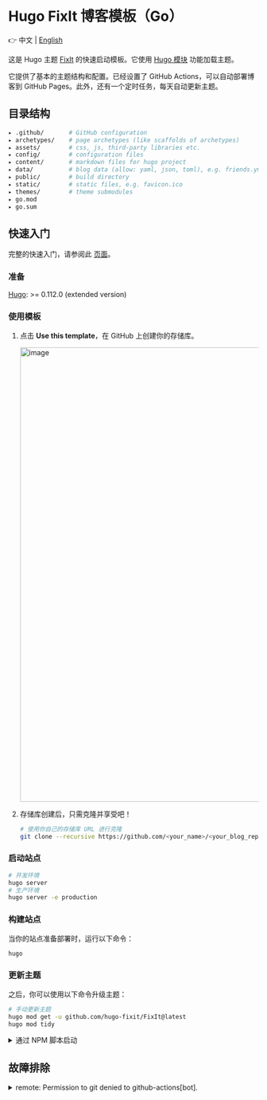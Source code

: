 # Hugo FixIt 博客模板（Go）

👉 中文 | [English](README.en.md)

这是 Hugo 主题 [FixIt](https://github.com/hugo-fixit/FixIt) 的快速启动模板。它使用 [Hugo 模块](https://gohugo.io/hugo-modules/) 功能加载主题。

它提供了基本的主题结构和配置。已经设置了 GitHub Actions，可以自动部署博客到 GitHub Pages。此外，还有一个定时任务，每天自动更新主题。

## 目录结构

```bash
▸ .github/       # GitHub configuration
▸ archetypes/    # page archetypes (like scaffolds of archetypes)
▸ assets/        # css, js, third-party libraries etc.
▸ config/        # configuration files
▸ content/       # markdown files for hugo project
▸ data/          # blog data (allow: yaml, json, toml), e.g. friends.yml
▸ public/        # build directory
▸ static/        # static files, e.g. favicon.ico
▸ themes/        # theme submodules
▸ go.mod
▸ go.sum
```

## 快速入门

完整的快速入门，请参阅此 [页面](https://fixit.lruihao.cn/documentation/getting-started/)。

### 准备

[Hugo](https://gohugo.io/installation/): >= 0.112.0 (extended version)

### 使用模板

1. 点击 **Use this template**，在 GitHub 上创建你的存储库。

    <img width="913" alt="image" src="https://github.com/hugo-fixit/hugo-fixit-blog-git/assets/33419593/d5fbd940-3ffd-4750-b1e6-4e87b50b0696">

2. 存储库创建后，只需克隆并享受吧！

    ```bash
    # 使用你自己的存储库 URL 进行克隆
    git clone --recursive https://github.com/<your_name>/<your_blog_repo>.git
    ```

### 启动站点

```bash
# 开发环境
hugo server
# 生产环境
hugo server -e production
```

### 构建站点

当你的站点准备部署时，运行以下命令：

```bash
hugo
```

### 更新主题

之后，你可以使用以下命令升级主题：

```bash
# 手动更新主题
hugo mod get -u github.com/hugo-fixit/FixIt@latest
hugo mod tidy
```

<details>
  <summary>通过 NPM 脚本启动</summary>

  ```bash
  # 构建博客
  npm run build
  # 运行带有监视的本地调试服务器
  npm run server
  # 在生产环境中运行本地调试服务器
  npm run server:production
  # 更新主题子模块
  npm run update:theme
  ```

</details>

## 故障排除

<details>
  <summary>remote: Permission to git denied to github-actions[bot].</summary>
  转到 Setting => Actions => General => Workflow permissions => 选中 "Read and write permissions"。
</details>

<!-- 此项目是使用 [hugo-fixit-blog-go](https://github.com/hugo-fixit/hugo-fixit-blog-go) 生成的。关于原始结构的文档可以在 [这里](https://github.com/hugo-fixit/hugo-fixit-blog-go#directory-structure) 找到。 -->
